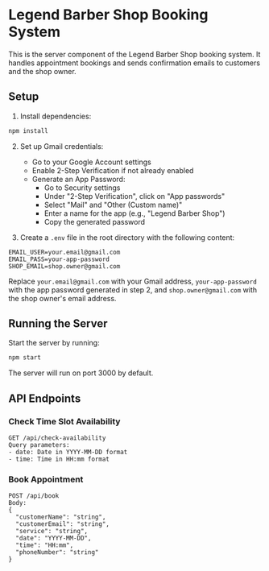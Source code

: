 # Legend Barber Shop Booking System

This is the server component of the Legend Barber Shop booking system. It handles appointment bookings and sends confirmation emails to customers and the shop owner.

## Setup

1. Install dependencies:
```bash
npm install
```

2. Set up Gmail credentials:
   - Go to your Google Account settings
   - Enable 2-Step Verification if not already enabled
   - Generate an App Password:
     - Go to Security settings
     - Under "2-Step Verification", click on "App passwords"
     - Select "Mail" and "Other (Custom name)"
     - Enter a name for the app (e.g., "Legend Barber Shop")
     - Copy the generated password

3. Create a `.env` file in the root directory with the following content:
```
EMAIL_USER=your.email@gmail.com
EMAIL_PASS=your-app-password
SHOP_EMAIL=shop.owner@gmail.com
```

Replace `your.email@gmail.com` with your Gmail address, `your-app-password` with the app password generated in step 2, and `shop.owner@gmail.com` with the shop owner's email address.

## Running the Server

Start the server by running:
```bash
npm start
```

The server will run on port 3000 by default.

## API Endpoints

### Check Time Slot Availability
```
GET /api/check-availability
Query parameters:
- date: Date in YYYY-MM-DD format
- time: Time in HH:mm format
```

### Book Appointment
```
POST /api/book
Body:
{
  "customerName": "string",
  "customerEmail": "string",
  "service": "string",
  "date": "YYYY-MM-DD",
  "time": "HH:mm",
  "phoneNumber": "string"
}
``` 